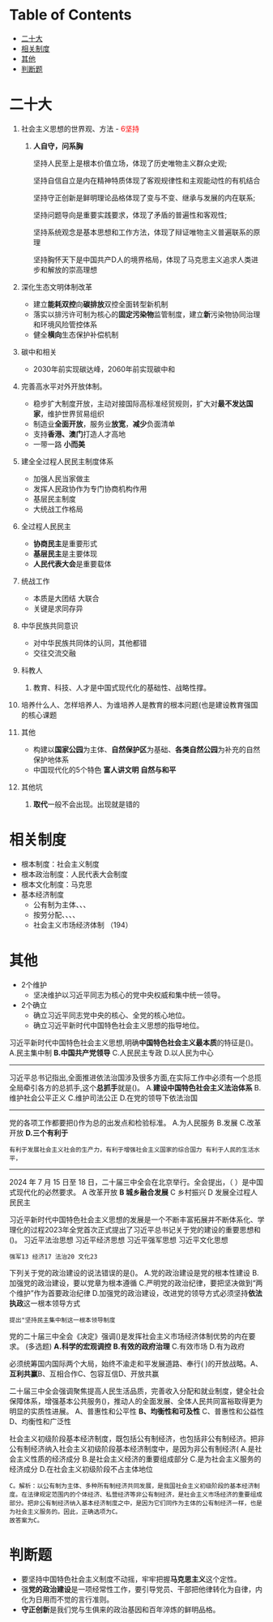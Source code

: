 # Table of Contents

* [二十大](#二十大)
* [相关制度](#相关制度)
* [其他](#其他)
* [判断题](#判断题)


# 二十大

1. 社会主义思想的世界观、方法 - <span style="color: red;">6坚持</span>

    1. **人自守，问系胸**

        坚持人民至上是根本价值立场，体现了历史唯物主义群众史观;

        坚持自信自立是内在精神特质体现了客观规律性和主观能动性的有机结合

        坚持守正创新是鲜明理论品格体现了变与不变、继承与发展的内在联系;

        坚持问题导向是重要实践要求，体现了矛盾的普遍性和客观性;

        坚持系统观念是基本思想和工作方法，体现了辩证唯物主义普遍联系的原理

        坚持胸怀天下是中国共产D人的境界格局，体现了马克思主义追求人类进步和解放的崇高理想

2. 深化生态文明体制改革

    + 建立**能耗双控**向**碳排放**双控全面转型新机制   
    + 落实以排污许可制为核心的**固定污染物**监管制度，建立**新**污染物协同治理和环境风险管控体系
    + 健全**横向**生态保护补偿机制

3. 碳中和相关

   + 2030年前实现碳达峰，2060年前实现碳中和

4. 完善高水平对外开放体制。 
    + 稳步扩大制度开放，主动对接国际高标准经贸规则，扩大对**最不发达国家**，维护世界贸易组织
    + 制造业**全面开放**，服务业**放宽**，**减少**负面清单  
    + 支持**香港、澳门**打造人才高地
    + 一带一路  **小而美** 

5. 建全全过程人民民主制度体系
    + 加强人民当家做主
    + 发挥人民政协作为专门协商机构作用
    + 基层民主制度
    +  大统战工作格局  

6. 全过程人民民主 
    + **协商民主**是重要形式
    + **基层民主**是主要体现
    + **人民代表大会**是重要载体

7. 统战工作 
    + 本质是大团结 大联合 
    + 关键是求同存异 

8. 中华民族共同意识 
    + 对中华民族共同体的认同，其他都错
    + 交往交流交融 

9. 科教人
   
    1. 教育、科技、人才是中国式现代化的基础性、战略性撑。
2. 培养什么人、怎样培养人、为谁培养人是教育的根本问题(也是建设教育强国的核心课题
   
10. 其他

    + 构建以**国家公园**为主体、**自然保护区**为基础、**各类自然公园**为补充的自然保护地体系
    + 中国现代化的5个特色 **富人讲文明 自然与和平**

11. 其他坑

     1. **取代**一般不会出现。出现就是错的



# 相关制度

+ 根本制度：社会主义制度
+ 根本政治制度：人民代表大会制度
+ 根本文化制度：马克思
+ 基本经济制度
  + 公有制为主体、、、
  + 按劳分配、、、、
  + 社会主义市场经济体制 （194）
# 其他



  + 2个维护
      + 坚决维护以习近平同志为核心的党中央权威和集中统一领导。
+ 2个确立
  + 确立习近平同志党中央的核心、全党的核心地位。
  + 确立习近平新时代中国特色社会主义思想的指导地位。



习近平新时代中国特色社会主义思想,明确**中国特色社会主义最本质**的特征是()。
A.民主集中制
**B.中国共产党领导**
C.人民民主专政
D.以人民为中心

-----------



习近平总书记指出,全面推进依法治国涉及很多方面,在实际工作中必须有一个总揽全局牵引各方的总抓手,这个**总抓手**就是()。
A.**建设中国特色社会主义法治体系**
B.维护社会公平正义
C.维护司法公正
D.在党的领导下依法治国

----------

党的各项工作都要把()作为总的出发点和检验标准。
A.为人民服务
B.发展
C.改革开放
**D.三个有利于**

```
有利于发展社会主义社会的生产力，有利于增强社会主义国家的综合国力 有利于人民的生活水平，
```

-----

2024 年 7 月 15 日至 18 日，二十届三中全会在北京举行。全会提出，（ ）是中国式现代化的必然要求。
A 改革开放
**B 城乡融合发展**
C 乡村振兴
D 发展全过程人民民主



习近平新时代中国特色社会主义思想的发展是一个不断丰富拓展并不断体系化、学理化的过程2023年全党首次正式提出了习近平总书记关于党的建设的重要思想和()。
习近平法治思想
习近平经济思想
习近平强军思想
习近平文化思想

```
强军13 经济17 法治20 文化23
```



下列关于党的政治建设的说法错误的是()。
A.党的政治建设是党的根本性建设
B.加强党的政治建设，要以党章为根本遵循
C.严明党的政治纪律，要把坚决做到“两个维护”作为首要政治纪律
D.加强党的政治建设，改进党的领导方式必须坚持**依法执政**这一根本领导方式

```
提出"坚持民主集中制这一根本领导制度
```

党的二十届三中全会《决定》强调()是发挥社会主义市场经济体制优势的内在要求。
(多选题)
**A.科学的宏观调控**
**B.有效的政府治理**
C.有效市场
D.有为政府



必须统筹国内国际两个大局，始终不渝走和平发展道路、奉行(  )的开放战略。A、**互利共赢**B、互相合作C、包容互信D、开放共赢

二十届三中全会强调聚焦提高人民生活品质，完善收入分配和就业制度，健全社会保障体系，增强基本公共服务()，推动人的全面发展、全体人民共同富裕取得更为明显的实质性进展。
A、普惠性和公平性
**B、均衡性和可及性**
C、普惠性和公益性
D、均衡性和广泛性



社会主义初级阶段基本经济制度，既包括公有制经济，也包括非公有制经济。把非公有制经济纳入社会主义初级阶段基本经济制度中，是因为非公有制经济(
A.是社会主义性质的经济成分
B.是社会主义经济的重要组成部分
C.是为社会主义服务的经济成分
D.在社会主义初级阶段不占主体地位

```
C。解析：以公有制为主体、多种所有制经济共同发展，是我国社会主义初级阶段的基本经济制度。在法律规定范围内的个体经济、私营经济等非公有制经济，是社会主义市场经济的重要组成部分。把非公有制经济纳入基本经济制度之中，是因为它们同作为主体的公有制经济一样，也是为社会主义服务的。因此，正确选项为C。
故答案为C。
```



# 判断题

+ 要坚持中国特色社会主义制度不动摇，牢牢把握**马克思主义**这个定性。
+ 强**党的政治建设**是一项经常性工作，要引导党员、干部把他律转化为自律，内化为日用而不觉的言行准则。
+ **守正创新**是我们党与生俱来的政治基因和百年淬炼的鲜明品格。
